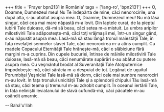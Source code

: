 +++
title = 'Prayer bpn2131 in România'
tags = ['lang-ro', 'bpn2131']
+++
O, Doamne, Dumnezeul meu! Nu Te îndepărta de mine, căci nenorocirile, una după alta, s-au abătut asupra mea. O, Doamne, Dumnezeul meu! Nu mă lăsa singur, căci cea mai mare năpastă m-a lovit. Din laptele curat, de la pieptul iubirii Tale duioase, dă-mi să beau, căci setea m-a mistuit. La umbra aripilor milostivirii Tale adăposteşte-mă, căci toţi vrăjmaşii mei, într-un singur gând, s-au năpustit asupra mea. Lasă-mă să stau lângă tronul maiestăţii Tale, în faţa revelaţiei semnelor slavei Tale, căci nenorocirea m-a atins cumplit. Cu roadele Copacului Eternităţii Tale hrăneşte-mă, căci o slăbiciune fără margini m-a cuprins. Din cupele bucuriei, întinse de mâinile milostivirii Tale duioase, lasă-mă să beau, căci nenumărate supărări s-au abătut cu putere asupra mea. Cu veşmântul brodat al Suveranitaţii Tale Atotputernice împodobeşte-mă, căci sărăcia m-a despuiat de tot. Legănat de uguitul Porumbiţei Veşniciei Tale lasă-mă să dorm, căci cele mai sumbre nenorociri m-au lovit. În faţa tronului unicităţii Tale şi a splendorii chipului Tău lasă-mă să stau, căci teama şi tremurul m-au zdrobit cumplit. În oceanul iertării Tale, în faţa neliniştii leviatanului de slavă cufundă-mă, căci păcatele m-au osândit amarnic.

-- Bahá'u'lláh
